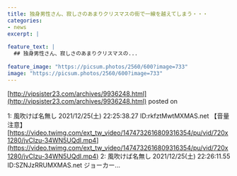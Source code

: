 ```yaml
---
title: 独身男性さん、寂しさのあまりクリスマスの街で一線を越えてしまう・・・
categories:
- news
excerpt: |
  
feature_text: |
  ## 独身男性さん、寂しさのあまりクリスマスの...
  
feature_image: "https://picsum.photos/2560/600?image=733"
image: "https://picsum.photos/2560/600?image=733"
---
```


[http://vipsister23.com/archives/9936248.html](http://vipsister23.com/archives/9936248.html)
posted on 

<!--more-->

1: 風吹けば名無し 2021/12/25(土) 22:25:38.27 ID:rkfztMwtMXMAS.net 【音量注意】[https://video.twimg.com/ext_tw_video/1474732616809316354/pu/vid/720x1280/jvCIzu-34WN5UQdl.mp4](https://video.twimg.com/ext_tw_video/1474732616809316354/pu/vid/720x1280/jvCIzu-34WN5UQdl.mp4) 2: 風吹けば名無し 2021/12/25(土) 22:26:11.55 ID:SZNJzRRUMXMAS.net ジョーカー...
